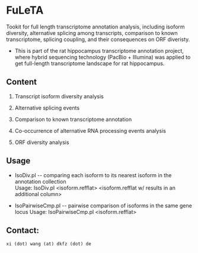 # FuLeTA

Tookit for full length transcriptome annotation analysis, including isoform diversity, alternative splicing among transcripts, comparison to known transcriptome, splicing coupling, and their consequences on ORF diveristy. 

* This is part of the rat hippocampus transcriptome annotation project, where hybrid sequencing technology (PacBio + Illumina) was applied to get full-length transcriptome landscape for rat hippocampus. 

## Content

  1. Transcript isoform diversity analysis

  2. Alternative splicing events 

  3. Comparison to known transcriptome annotation 

  4. Co-occurrence of alternative RNA processing events analysis

  5. ORF diversity analysis

## Usage

* IsoDiv.pl -- comparing each isoform to its nearest isoform in the annotation collection  
  Usage: IsoDiv.pl <isoform.refflat> <isoform.refflat w/ results in an additional column>

* IsoPairwiseCmp.pl  -- pairwise comparison of isoforms in the same gene locus 
  Usage: IsoPairwiseCmp.pl <isoform.refflat> <comparing results>


## Contact:
    xi (dot) wang (at) dkfz (dot) de
